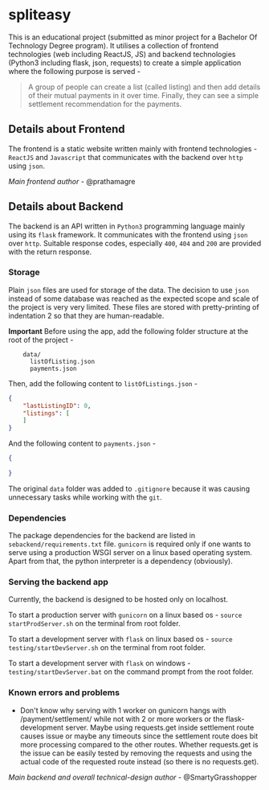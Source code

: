 # spliteasy

This is an educational project (submitted as minor project for 
a Bachelor Of Technology Degree program). It utilises a collection
of frontend technologies (web including ReactJS, JS) and backend
technologies (Python3 including flask, json, requests) to create
a simple application where the following purpose is served -

> A group of people can create a list (called listing) and
> then add details of their mutual payments in it over time.
> Finally, they can see a simple settlement recommendation
> for the payments.

## Details about Frontend

The frontend is a static website written mainly with frontend
technologies - `ReactJS` and `Javascript` that communicates
with the backend over `http` using `json`.

*Main frontend author -* @prathamagre

## Details about Backend

The backend is an API written in `Python3` programming language
mainly using its `flask` framework. It communicates with the
frontend using `json` over `http`. Suitable response codes, especially
`400`, `404` and `200` are provided with the return response.

### Storage

Plain `json` files are used for storage of the data. The decision to
use `json` instead of some database was reached as the expected scope and scale
of the project is very very limited. These files are stored with pretty-printing
of indentation 2 so that they are human-readable.

**Important**
Before using the app, add the following folder structure at the 
root of the project -

```plaintext
    data/
      listOfListing.json
      payments.json
```

Then, add the following content to `listOfListings.json` -
```json
{
    "lastListingID": 0,
    "listings": [
    ]
}
```
And the following content to `payments.json` -
```json
{
  
}
```

The original `data` folder was added to `.gitignore` because
it was causing unnecessary tasks while working with the `git`.

### Dependencies

The package dependencies for the backend are listed in `sebackend/requirements.txt`
file. `gunicorn` is required only if one wants to serve using a production WSGI server
on a linux based operating system. Apart from that, the python interpreter is 
a dependency (obviously).

### Serving the backend app

Currently, the backend is designed to be hosted only on localhost.

To start a production server with `gunicorn` on a linux based os -
`source startProdServer.sh` on the terminal from root folder.

To start a development server with `flask` on linux based os -
`source testing/startDevServer.sh` on the terminal from root folder.

To start a development server with `flask` on windows -
`testing/startDevServer.bat` on the command prompt from the root folder.

### Known errors and problems

- Don't know why serving with 1 worker on gunicorn hangs with /payment/settlement/
while not with 2 or more workers or the flask-development server. Maybe using requests.get inside
settlement route causes issue or maybe any timeouts since the settlement route does bit more processing
compared to the other routes. Whether requests.get is the issue can be easily tested by removing
the requests and using the actual code of the requested route instead (so there is no requests.get).

*Main backend and overall technical-design author -* @SmartyGrasshopper